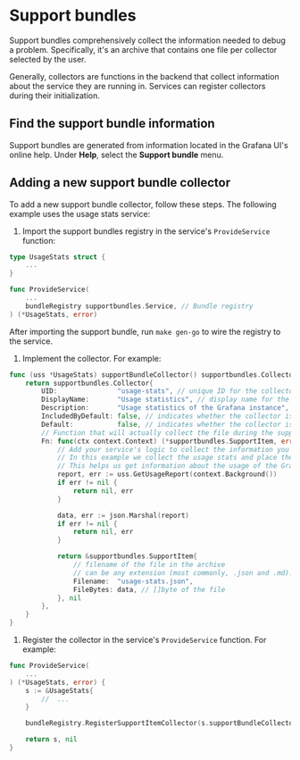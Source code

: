 # Support bundles

Support bundles comprehensively collect the information needed to debug a problem. Specifically, it's an archive that contains one file per collector selected by
the user.

Generally, collectors are functions in the backend that collect information about the service they are running in. Services can register collectors during their initialization.

## Find the support bundle information

Support bundles are generated from information located in the Grafana UI's online help. Under **Help**, select the **Support bundle** menu.

## Adding a new support bundle collector

To add a new support bundle collector, follow these steps. The following example uses the usage stats service: 

1. Import the support bundles registry in the service's `ProvideService` function:

```go
type UsageStats struct {
    ...
}

func ProvideService(
	...
	bundleRegistry supportbundles.Service, // Bundle registry
) (*UsageStats, error)
```

After importing the support bundle, run `make gen-go` to wire the registry to the service.

1. Implement the collector. For example:

```go
func (uss *UsageStats) supportBundleCollector() supportbundles.Collector {
	return supportbundles.Collector{
		UID:               "usage-stats", // unique ID for the collector
		DisplayName:       "Usage statistics", // display name for the collector in the UI
		Description:       "Usage statistics of the Grafana instance", // description for the collector in the UI
		IncludedByDefault: false, // indicates whether the collector is included by default in the support bundle and can't be deselected. Usually you want this to be false.
		Default:           false, // indicates whether the collector is selected by default in the support bundle. User can still deselect it.
        // Function that will actually collect the file during the support bundle generation.
		Fn: func(ctx context.Context) (*supportbundles.SupportItem, error) {
            // Add your service's logic to collect the information you need
            // In this example we collect the usage stats and place them appropriately in JSON
            // This helps us get information about the usage of the Grafana instance
			report, err := uss.GetUsageReport(context.Background())
			if err != nil {
				return nil, err
			}

			data, err := json.Marshal(report)
			if err != nil {
				return nil, err
			}

			return &supportbundles.SupportItem{
                // filename of the file in the archive
                // can be any extension (most commonly, .json and .md).
				Filename:  "usage-stats.json",
				FileBytes: data, // []byte of the file
			}, nil
		},
	}
}
```

1. Register the collector in the service's `ProvideService` function. For example:

```go
func ProvideService(
    ...
) (*UsageStats, error) {
	s := &UsageStats{
        //	...
	}

	bundleRegistry.RegisterSupportItemCollector(s.supportBundleCollector())

	return s, nil
}
```
